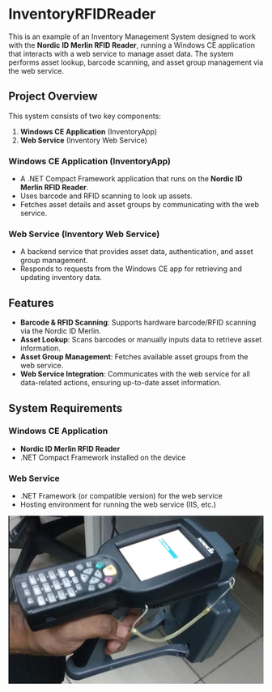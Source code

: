 # InventoryRFIDReader

This is an example of an Inventory Management System designed to work with the **Nordic ID Merlin RFID Reader**, running a Windows CE application that interacts with a web service to manage asset data. The system performs asset lookup, barcode scanning, and asset group management via the web service.

## Project Overview

This system consists of two key components:
1. **Windows CE Application** (InventoryApp)
2. **Web Service** (Inventory Web Service)

### Windows CE Application (InventoryApp)
- A .NET Compact Framework application that runs on the **Nordic ID Merlin RFID Reader**.
- Uses barcode and RFID scanning to look up assets.
- Fetches asset details and asset groups by communicating with the web service.

### Web Service (Inventory Web Service)
- A backend service that provides asset data, authentication, and asset group management.
- Responds to requests from the Windows CE app for retrieving and updating inventory data.

## Features

- **Barcode & RFID Scanning**: Supports hardware barcode/RFID scanning via the Nordic ID Merlin.
- **Asset Lookup**: Scans barcodes or manually inputs data to retrieve asset information.
- **Asset Group Management**: Fetches available asset groups from the web service.
- **Web Service Integration**: Communicates with the web service for all data-related actions, ensuring up-to-date asset information.

## System Requirements

### Windows CE Application
- **Nordic ID Merlin RFID Reader**
- .NET Compact Framework installed on the device

### Web Service
- .NET Framework (or compatible version) for the web service
- Hosting environment for running the web service (IIS, etc.)

![image info](./images/nordic.png)
  
